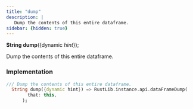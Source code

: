 ```yaml
---
title: "dump"
description: |
   Dump the contents of this entire dataframe.
sidebar: {hidden: true}
---
```

<span class="dart-code"><strong>String dump</strong>({<span class="nobr">dynamic <i>hint</i></span>});</span>

 Dump the contents of this entire dataframe.
### Implementation
```dart
/// Dump the contents of this entire dataframe.
  String dump({dynamic hint}) => RustLib.instance.api.dataFrameDump(
        that: this,
      );
```

[dynamic]: #